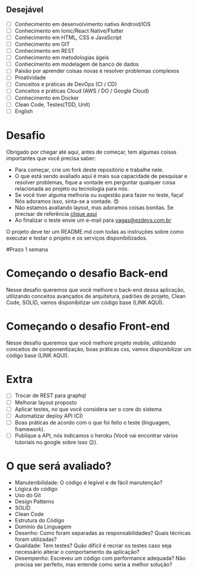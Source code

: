 ## Desejável
- [ ] Conhecimento em desenvolvimento nativo Android/IOS
- [ ] Conhecimento em Ionic/React Native/Flutter
- [ ] Conhecimento em HTML, CSS e JavaScript
- [ ] Conhecimento em GIT
- [ ] Conhecimento em REST
- [ ] Conhecimento em metodologias ágeis
- [ ] Conhecimento em modelagem de banco de dados
- [ ] Paixão por aprender coisas novas e resolver problemas complexos
- [ ] Proatividade
- [ ] Conceitos e práticas de DevOps (CI / CD)
- [ ] Conceitos e práticas Cloud (AWS / DO / Google Cloud)
- [ ] Conhecimento em Docker
- [ ] Clean Code, Testes(TDD, Unit)
- [ ] English

# Desafio

Obrigado por chegar até aqui, antes de começar, tem algumas coisas importantes que você precisa saber:
- Para começar, crie um fork deste repositório e trabalhe nele.
- O que está sendo avaliado aqui é mais sua capacidade de pesquisar e resolver problemas, 
fique a vontade em perguntar qualquer coisa relacionada ao projeto ou tecnologia para nós.
- Se você tiver alguma melhoria ou sugestão para fazer no teste, faça! Nós adoramos isso, sinta-se a vontade. 😍
- Não estamos avaliando layout, mas adoramos coisas bonitas. Se precisar de referência [clique aqui](http://www.uplabs.com/)
- Ao finalizar o teste envie um e-mail para vagas@ezdevs.com.br

O projeto deve ter um README.md com todas as instruções sobre como executar e testar o projeto e os serviços disponibilizados.

#Prazo 1 semana

# Começando o desafio Back-end
Nesse desafio queremos que você melhore o back-end dessa aplicação, utilizando conceitos avançados de arquitetura, padrões de projeto, Clean Code, SOLID, vamos disponibilizar um código base (LINK AQUI).

# Começando o desafio Front-end
Nesse desafio queremos que você melhore projeto mobile, utilizando conceitos de componentização, boas práticas css, vamos disponibilizar um código base (LINK AQUI).

# Extra
- [ ] Trocar de REST para graphql
- [ ] Melhorar layout proposto
- [ ] Aplicar testes, no que você considera ser o core do sistema
- [ ] Automatizar deploy API (CI)
- [ ] Boas práticas de acordo com o que foi feito o teste (linguagem, framework).
- [ ] Publique a API, nós indicamos o heroku (Você vai encontrar vários tutoriais no google sobre isso 😉).

# O que será avaliado?
 - Manutenibilidade: O código é legível e de fácil manutenção?
 - Lógica do código
 - Uso do Git
 - Design Patterns
 - SOLID
 - Clean Code
 - Estrutura do Código
 - Domínio da Linguagem
 - Desenho: Como foram separadas as responsabilidades? Quais técnicas foram utilizadas?
 - Qualidade: Tem testes? Quão difícil é recriar os testes caso seja necessário alterar o comportamento da aplicação?
 - Desempenho: Escreveu um código com performance adequada? Não precisa ser perfeito, mas entende como seria a melhor solução?

